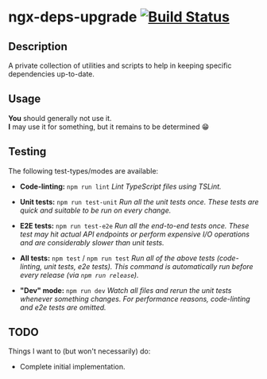 # ngx-deps-upgrade [![Build Status][build-status-image]][build-status]

## Description

A private collection of utilities and scripts to help in keeping specific dependencies up-to-date.

## Usage

**You** should generally not use it.<br />
**I** may use it for something, but it remains to be determined :grin:

## Testing

The following test-types/modes are available:

- **Code-linting:** `npm run lint`
  _Lint TypeScript files using TSLint._

- **Unit tests:** `npm run test-unit`
  _Run all the unit tests once. These tests are quick and suitable to be run on every change._

- **E2E tests:** `npm run test-e2e`
  _Run all the end-to-end tests once. These test may hit actual API endpoints or perform expensive
  I/O operations and are considerably slower than unit tests._

- **All tests:** `npm test` / `npm run test`
  _Run all of the above tests (code-linting, unit tests, e2e tests). This command is automatically
  run before every release (via `npm run release`)._

- **"Dev" mode:** `npm run dev`
  _Watch all files and rerun the unit tests whenever something changes. For performance reasons,
  code-linting and e2e tests are omitted._

## TODO

Things I want to (but won't necessarily) do:

- Complete initial implementation.


[build-status]: https://travis-ci.org/gkalpak/ngx-deps-upgrade
[build-status-image]: https://travis-ci.org/gkalpak/ngx-deps-upgrade.svg?branch=master
